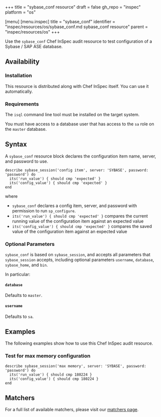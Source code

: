 +++
title = "sybase_conf resource"
draft = false
gh_repo = "inspec"
platform = "os"

[menu]
  [menu.inspec]
    title = "sybase_conf"
    identifier = "inspec/resources/os/sybase_conf.md sybase_conf resource"
    parent = "inspec/resources/os"
+++

Use the `sybase_conf` Chef InSpec audit resource to test configuration of a Sybase / SAP ASE database.

## Availability

### Installation

This resource is distributed along with Chef InSpec itself. You can use it automatically.

### Requirements

The `isql` command line tool must be installed on the target system.

You must have access to a database user that has access to the `sa` role on the `master` database.

## Syntax

A `sybase_conf` resource block declares the configuration item name, server, and password to use.

    describe sybase_session('config item', server: 'SYBASE', password: 'password') do
      its('run_value') { should cmp 'expected' }
      its('config_value') { should cmp 'expected' }
    end

where

- `sybase_conf` declares a config item, server, and password with permission to run `sp_configure`.
- `its('run_value') { should cmp 'expected' }` compares the current running value of the configuration item against an expected value
- `its('config_value') { should cmp 'expected' }` compares the saved value of the configuration item against an expected value

### Optional Parameters

`sybase_conf` is based on `sybase_session`, and accepts all parameters that `sybase_session` accepts, including optional parameters `username`, `database`, `sybase_home`, and `bin`.

In particular:

#### `database`

Defaults to `master`.

#### `username`

Defaults to `sa`.

## Examples

The following examples show how to use this Chef InSpec audit resource.

### Test for max memory configuration

    describe sybase_session('max memory', server: 'SYBASE', password: 'password') do
      its('run_value') { should cmp 180224 }
      its('config_value') { should cmp 180224 }
    end

## Matchers

For a full list of available matchers, please visit our [matchers page](/inspec/matchers/).

